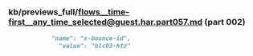 ### kb/previews_full/flows__time-first__any_time_selected@guest.har.part057.md (part 002)

```md
            "name": "x-bounce-id",
              "value": "blc03-htz"
```

```
